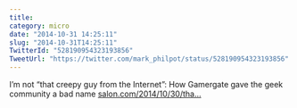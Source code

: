 ```yaml
---
title: 
category: micro
date: "2014-10-31 14:25:11"
slug: "2014-10-31T14:25:11"
TwitterId: "528190954323193856"
TweetUrl: "https://twitter.com/mark_philpot/status/528190954323193856"
---
```


I’m not “that creepy guy from the Internet”: How Gamergate gave the geek
community a bad name
[salon.com/2014/10/30/tha…](http://www.salon.com/2014/10/30/that_creepy_guy_from_the_internet_how_gamergate_shattered_faith_in_the_geek_community/)
